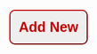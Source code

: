 <style>
    .new {
        top:5%;
        background-color:#eeeeee;
        color: #c30000;
        border-color: #c30000;
        font-size: 25px;
        font-weight: 700;
        border-radius:10px; 
        padding:15px;
        min-height:30px; 
        min-width: 120px;
    }
    .new:hover {
        cursor: pointer;
        background-color: #c30000;
        color: #fff;
        transition: 0.5s;
    }
</style>

<button onclick="window.location.href='/team10/itinerary/new';" class="new">Add New</button>

